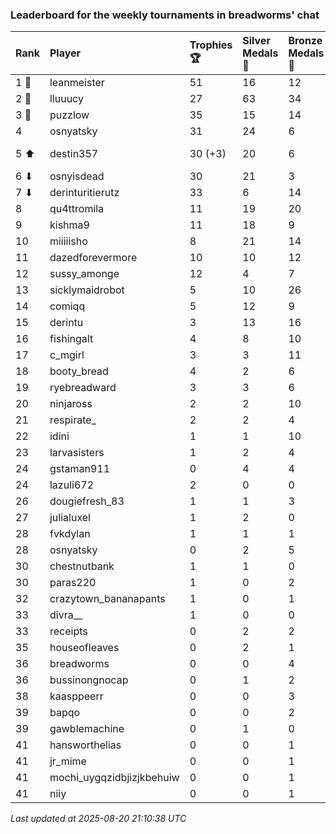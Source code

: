 ### Leaderboard for the weekly tournaments in breadworms' chat

| Rank  | Player                    | Trophies 🏆 | Silver Medals 🥈 | Bronze Medals 🥉 | Points       |
|:------|:--------------------------|:------------|:-----------------|:-----------------|:-------------|
| 1 🥇  | leanmeister               | 51          | 16               | 12               | 175.0        |
| 2 🥈  | lluuucy                   | 27          | 63               | 34               | 161.0        |
| 3 🥉  | puzzlow                   | 35          | 15               | 14               | 127.0        |
| 4     | osnyatsky                 | 31          | 24               | 6                | 120.0        |
| 5 ⬆   | destin357                 | 30 (+3)     | 20               | 6                | 113.0 (+9.0) |
| 6 ⬇   | osnyisdead                | 30          | 21               | 3                | 112.5        |
| 7 ⬇   | derinturitierutz          | 33          | 6                | 14               | 112.0        |
| 8     | qu4ttromila               | 11          | 19               | 20               | 62.0         |
| 9     | kishma9                   | 11          | 18               | 9                | 55.5         |
| 10    | miiiiisho                 | 8           | 21               | 14               | 52.0         |
| 11    | dazedforevermore          | 10          | 10               | 12               | 46.0         |
| 12    | sussy_amonge              | 12          | 4                | 7                | 43.5         |
| 13    | sicklymaidrobot           | 5           | 10               | 26               | 38.0         |
| 14    | comiqq                    | 5           | 12               | 9                | 31.5         |
| 15    | derintu                   | 3           | 13               | 16               | 30.0         |
| 16    | fishingalt                | 4           | 8                | 10               | 25.0         |
| 17    | c_mgirl                   | 3           | 3                | 11               | 17.5         |
| 18    | booty_bread               | 4           | 2                | 6                | 17.0         |
| 19    | ryebreadward              | 3           | 3                | 6                | 15.0         |
| 20    | ninjaross                 | 2           | 2                | 10               | 13.0         |
| 21    | respirate_                | 2           | 2                | 4                | 10.0         |
| 22    | idini                     | 1           | 1                | 10               | 9.0          |
| 23    | larvasisters              | 1           | 2                | 4                | 7.0          |
| 24    | gstaman911                | 0           | 4                | 4                | 6.0          |
| 24    | lazuli672                 | 2           | 0                | 0                | 6.0          |
| 26    | dougiefresh_83            | 1           | 1                | 3                | 5.5          |
| 27    | julialuxel                | 1           | 2                | 0                | 5.0          |
| 28    | fvkdylan                  | 1           | 1                | 1                | 4.5          |
| 28    | osnyatsky                 | 0           | 2                | 5                | 4.5          |
| 30    | chestnutbank              | 1           | 1                | 0                | 4.0          |
| 30    | paras220                  | 1           | 0                | 2                | 4.0          |
| 32    | crazytown_bananapants     | 1           | 0                | 1                | 3.5          |
| 33    | divra__                   | 1           | 0                | 0                | 3.0          |
| 33    | receipts                  | 0           | 2                | 2                | 3.0          |
| 35    | houseofleaves             | 0           | 2                | 1                | 2.5          |
| 36    | breadworms                | 0           | 0                | 4                | 2.0          |
| 36    | bussinongnocap            | 0           | 1                | 2                | 2.0          |
| 38    | kaasppeerr                | 0           | 0                | 3                | 1.5          |
| 39    | bapqo                     | 0           | 0                | 2                | 1.0          |
| 39    | gawblemachine             | 0           | 1                | 0                | 1.0          |
| 41    | hansworthelias            | 0           | 0                | 1                | 0.5          |
| 41    | jr_mime                   | 0           | 0                | 1                | 0.5          |
| 41    | mochi_uygqzidbjizjkbehuiw | 0           | 0                | 1                | 0.5          |
| 41    | niiy                      | 0           | 0                | 1                | 0.5          |

_Last updated at 2025-08-20 21:10:38 UTC_
